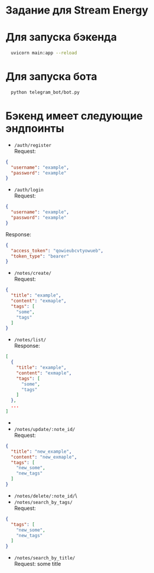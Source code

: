 # Задание для Stream Energy

# Для запуска бэкенда
```bash
  uvicorn main:app --reload
```

# Для запуска бота 
```bash
  python telegram_bot/bot.py
```

# Бэкенд имеет следующие эндпоинты
- `/auth/register`\
Request:
```json
{
  "username": "example",
  "password": "example"
}
```
- `/auth/login`\
Request:
```json
{
  "username": "example",
  "password": "example"
}
```
Response:
```json
{
  "access_token": "qowieubcvtyowueb",
  "token_type": "bearer"
}
```

- `/notes/create/`\
Request:
```json
{
  "title": "example",
  "content": "exmaple",
  "tags": [
    "some",
    "tags"
  ]
}
```
- `/notes/list/`\
Response:
```json
[
  {
    "title": "example",
    "content": "exmaple",
    "tags": [
      "some",
      "tags"
    ]
  },
  ...
]
```
-
- `/notes/update/:note_id/`\
Request:
```json
{
  "title": "new_example",
  "content": "new_exmaple",
  "tags": [
    "new_some",
    "new_tags"
  ]
}
```
- `/notes/delete/:note_id/`\
- `/notes/search_by_tags/`\
  Request:
```json
{
  "tags": [
    "new_some",
    "new_tags"
  ]
}
```
- `/notes/search_by_title/`\
Request:
  some title
  
